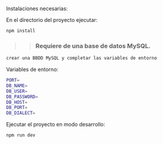 Instalaciones necesarias:

En el directorio del proyecto ejecutar:
```bash
npm install
```

>> ### Requiere de una base de datos MySQL.
```bash
crear una BBDD MySQL y completar las variables de entorno
```

Variables de entorno:
```bash
PORT=
DB_NAME=
DB_USER=
DB_PASSWORD=
DB_HOST=
DB_PORT=
DB_DIALECT=
```

Ejecutar el proyecto en modo desarrollo:
```bash
npm run dev
```